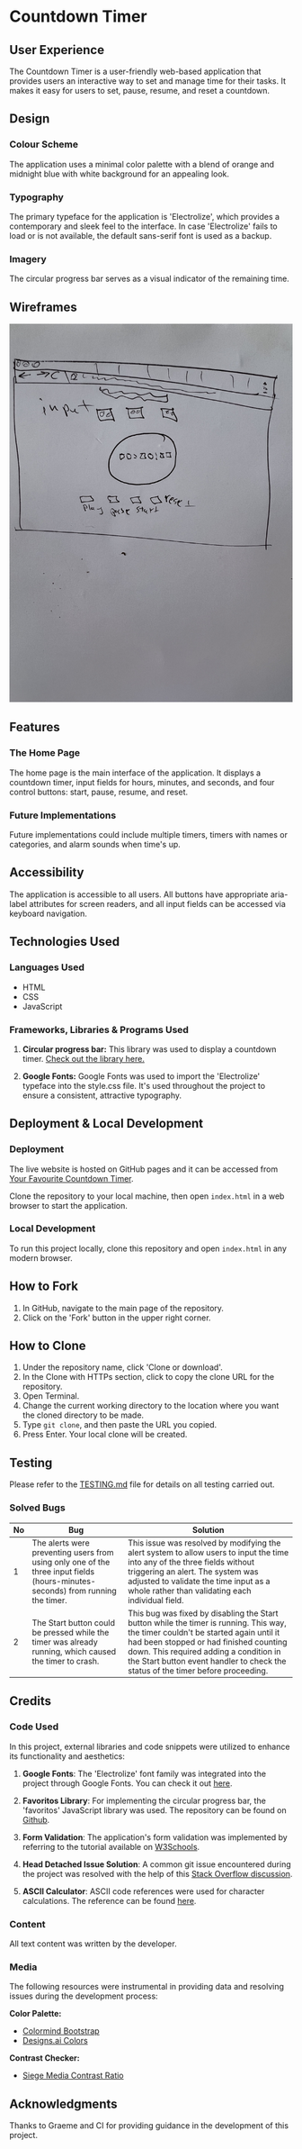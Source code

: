 # Countdown Timer

## User Experience

The Countdown Timer is a user-friendly web-based application that provides users an interactive way to set and manage time for their tasks. It makes it easy for users to set, pause, resume, and reset a countdown.

## Design

### Colour Scheme

The application uses a minimal color palette with a blend of orange and midnight blue with white background for an appealing look.

### Typography

The primary typeface for the application is 'Electrolize', which provides a contemporary and sleek feel to the interface. In case 'Electrolize' fails to load or is not available, the default sans-serif font is used as a backup.

### Imagery

The circular progress bar serves as a visual indicator of the remaining time.

## Wireframes

![Wireframe](assets/images/wire-frame.jpeg)

## Features

### The Home Page

The home page is the main interface of the application. It displays a countdown timer, input fields for hours, minutes, and seconds, and four control buttons: start, pause, resume, and reset.

### Future Implementations

Future implementations could include multiple timers, timers with names or categories, and alarm sounds when time's up.

## Accessibility

The application is accessible to all users. All buttons have appropriate aria-label attributes for screen readers, and all input fields can be accessed via keyboard navigation.

## Technologies Used

### Languages Used

- HTML
- CSS
- JavaScript

### Frameworks, Libraries & Programs Used

1. **Circular progress bar:** This library was used to display a countdown timer. [Check out the library here.](https://github.com/webistomin/favoritos)

2. **Google Fonts:** Google Fonts was used to import the 'Electrolize' typeface into the style.css file. It's used throughout the project to ensure a consistent, attractive typography.

## Deployment & Local Development

### Deployment

The live website is hosted on GitHub pages and it can be accessed from [Your Favourite Countdown Timer](https://cairenea.github.io/p-p-2/).

Clone the repository to your local machine, then open `index.html` in a web browser to start the application.

### Local Development

To run this project locally, clone this repository and open `index.html` in any modern browser.

## How to Fork

1. In GitHub, navigate to the main page of the repository.
2. Click on the 'Fork' button in the upper right corner.

## How to Clone

1. Under the repository name, click 'Clone or download'.
2. In the Clone with HTTPs section, click to copy the clone URL for the repository.
3. Open Terminal.
4. Change the current working directory to the location where you want the cloned directory to be made.
5. Type `git clone`, and then paste the URL you copied.
6. Press Enter. Your local clone will be created.

## Testing

Please refer to the [TESTING.md](TESTING.md) file for details on all testing carried out.

### Solved Bugs


No  | Bug | Solution 
--- | --- | ---
1 | The alerts were preventing users from using only one of the three input fields (hours-minutes-seconds) from running the timer. | This issue was resolved by modifying the alert system to allow users to input the time into any of the three fields without triggering an alert. The system was adjusted to validate the time input as a whole rather than validating each individual field.
2 | The Start button could be pressed while the timer was already running, which caused the timer to crash. | This bug was fixed by disabling the Start button while the timer is running. This way, the timer couldn't be started again until it had been stopped or had finished counting down. This required adding a condition in the Start button event handler to check the status of the timer before proceeding.


## Credits

### Code Used

In this project, external libraries and code snippets were utilized to enhance its functionality and aesthetics:

1. **Google Fonts**: The 'Electrolize' font family was integrated into the project through Google Fonts. You can check it out [here](https://fonts.google.com/specimen/Electrolize).

2. **Favoritos Library**: For implementing the circular progress bar, the 'favoritos' JavaScript library was used. The repository can be found on [Github](https://github.com/webistomin/favoritos).

3. **Form Validation**: The application's form validation was implemented by referring to the tutorial available on [W3Schools](https://www.w3schools.com/js/js_validation.asp).

4. **Head Detached Issue Solution**: A common git issue encountered during the project was resolved with the help of this [Stack Overflow discussion](https://stackoverflow.com/questions/10228760/how-do-i-fix-a-git-detached-head).

5. **ASCII Calculator**: ASCII code references were used for character calculations. The reference can be found [here](https://www.ascii-code.com/characters/0-9).



### Content

All text content was written by the developer.

### Media

The following resources were instrumental in providing data and resolving issues during the development process:

**Color Palette:**

- [Colormind Bootstrap](http://colormind.io/bootstrap/)
- [Designs.ai Colors](https://designs.ai/colors/search/Spring)

**Contrast Checker:**

- [Siege Media Contrast Ratio](https://www.siegemedia.com/contrast-ratio#%23571179-on-%23fff)


## Acknowledgments

Thanks to Graeme and CI for providing guidance in the development of this project.
